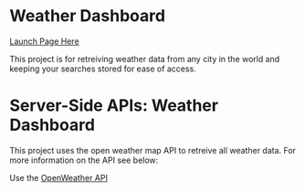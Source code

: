 # Weather Dashboard
[Launch Page Here](https://bartok1945.github.io/weather_dashboard/)

This project is for retreiving weather data from any city in the world and keeping your searches stored for ease of access.


# Server-Side APIs: Weather Dashboard

This project uses the open weather map API to retreive all weather data. For more information on the API see below:

Use the [OpenWeather API](https://openweathermap.org/api) 



